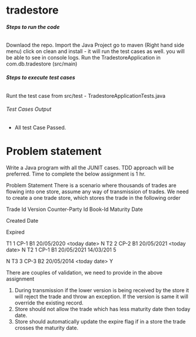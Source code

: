 # tradestore


##### Steps to run the code <H6>

Downlaod the repo.
Import the Java Project
go to maven (Right hand side menu) click on clean and install - it will run the test cases as well. you will be able to see in console logs.
Run the TradestoreApplication in com.db.tradestore (src/main)

  
##### Steps to execute test cases <H6>
  Runt the test case from src/test - TradestoreApplicationTests.java

###### Test Cases Output <H6>
- All test Case Passed.
  

# Problem statement

Write a Java program with all the JUNIT cases. TDD approach will be preferred. Time to complete the
below assignment is 1 hr.

Problem Statement
There is a scenario where thousands of trades are flowing into one store, assume any way of
transmission of trades. We need to create a one trade store, which stores the trade in the following
order

Trade Id Version Counter-Party Id Book-Id Maturity
Date

Created
Date

Expired

T1 1 CP-1 B1 20/05/2020 &lt;today
date&gt;
N
T2 2 CP-2 B1 20/05/2021 &lt;today
date&gt;
N
T2 1 CP-1 B1 20/05/2021 14/03/201
5

N
T3 3 CP-3 B2 20/05/2014 &lt;today
date&gt;
Y

There are couples of validation, we need to provide in the above assignment
1. During transmission if the lower version is being received by the store it will reject the trade and
throw an exception. If the version is same it will override the existing record.
2. Store should not allow the trade which has less maturity date then today date.
3. Store should automatically update the expire flag if in a store the trade crosses the maturity
date.
